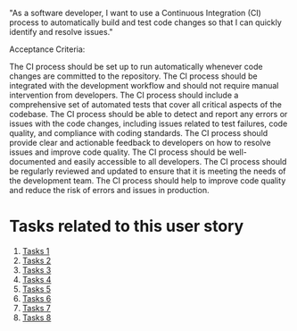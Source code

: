"As a software developer, I want to use a Continuous Integration (CI) process to automatically build and test code 
changes so that I can quickly identify and resolve issues."

Acceptance Criteria:

The CI process should be set up to run automatically whenever code changes are committed to the repository.
The CI process should be integrated with the development workflow and should not require manual intervention from developers.
The CI process should include a comprehensive set of automated tests that cover all critical aspects of the codebase.
The CI process should be able to detect and report any errors or issues with the code changes, including issues related to test failures, code quality, and compliance with coding standards.
The CI process should provide clear and actionable feedback to developers on how to resolve issues and improve code quality.
The CI process should be well-documented and easily accessible to all developers.
The CI process should be regularly reviewed and updated to ensure that it is meeting the needs of the development team.
The CI process should help to improve code quality and reduce the risk of errors and issues in production.


# Tasks related to this user story
1. [Tasks 1](tasks/task_2.1.1.1.md)
2. [Tasks 2](tasks/task_2.1.1.2.md)
3. [Tasks 3](tasks/task_2.1.1.3.md)
4. [Tasks 4](tasks/task_2.1.1.4.md)
5. [Tasks 5](tasks/task_2.1.1.5.md)
6. [Tasks 6](tasks/task_2.1.1.6.md)
7. [Tasks 7](tasks/task_2.1.1.7.md)
8. [Tasks 8](tasks/task_2.1.1.8.md)